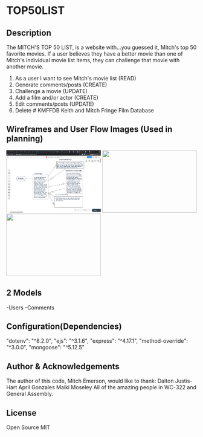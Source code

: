 # TOP50LIST

## Description
The MITCH'S TOP 50 LIST, is a website with...you guessed it, Mitch's top 50 favorite movies.  If a user believes they have a better movie 
than one of Mitch's individual movie list items, they can challenge that movie with another movie.

 1) As a user I want to see Mitch's movie list (READ)
 2) Generate comments/posts (CREATE)
 3) Challenge a movie (UPDATE)
 4) Add a film and/or actor (CREATE)
 5) Edit comments/posts (UPDATE)
 6) Delete # KMFFDB Keith and Mitch Fringe Film Database


## Wireframes and User Flow Images (Used in planning)

<img src="./public/images/ERD.png" width ="250" height ="165" /> 

<img src="./public/images/top50_home.png" width ="250" height ="165" />

<img src="./public/images/top50_comments.png" width ="250" height ="165" />



## 2 Models
-Users
-Comments

## Configuration(Dependencies)

"dotenv": "^8.2.0",
"ejs": "^3.1.6",
"express": "^4.17.1",
"method-override": "^3.0.0",
"mongoose": "^5.12.5"

## Author & Acknowledgements

The author of this code, Mitch Emerson, would like to thank:
Dalton Justis-Hart
April Gonzales
Maiki Moseley
All of the amazing people in WC-322
and General Assembly.

## License

Open Source MIT
